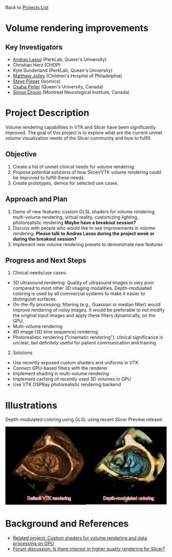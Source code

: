 Back to [Projects List](../../README.md#ProjectsList)

# Volume rendering improvements

## Key Investigators

- [Andras Lasso](http://perk.cs.queensu.ca/users/lasso) (PerkLab, Queen's University)
- Christian Herz (CHOP)
- Kyle Sunderland (PerkLab, Queen's University)
- [Matthew Jolley](http://www.chop.edu/doctors/jolley-matthew-a) (Children's Hospital of Philadelphia)
- [Steve Pieper](http://www.spl.harvard.edu/pages/People/pieper) (Isomics)
- [Csaba Pinter](http://perk.cs.queensu.ca/users/pinter) (Queen's University, Canada)
- [Simon Drouin](http://nist.mni.mcgill.ca/?page_id=369) (Montreal Neurological Institute, Canada) 

# Project Description

Volume rendering capabilities in VTK and Slicer have been significantly improved. The goal of this project is to explore what are the current unmet volume visualization needs of the Slicer community and how to fulfill.

## Objective

1. Create a list of unmet clinical needs for volume rendering.
1. Propose potential solutions of how Slicer/VTK volume rendering could be improved to fulfill these needs.
1. Create prototypes, demos for selected use cases.

## Approach and Plan

1. Demo of new features: custom GLSL shaders for volume rendering, multi-volume rendering, virtual reality, customizing lighting, photorealistic rendering **Maybe have a breakout session?**
1. Discuss with people who would like to see improvements in volume rendering. **Please talk to Andras Lasso during the project week or during the breakout session?**
1. Implement new volume rendering presets to demonstrate new features

## Progress and Next Steps

1. Clinical needs/use cases:
- 3D ultrasound rendering: Quality of ultrasound images is very poor compared to most other 3D imaging modalities. Depth-modulated coloring is used by all commercial systems to make it easier to distinguish surfaces.
- On-the-fly processing: filtering (e.g., Guassian or median filter) would improve rendering of noisy images. It would be preferable to not modify the original input images and apply these filters dynamically, on the GPU.
- Multi-volume rendering
- 4D image (3D time sequence) rendering
- Photorealistic rendering ("cinematic rendering"): clinical significance is unclear, but definitely useful for patient communication and training

2. Solutions

- Use recently exposed custom shaders and uniforms in VTK
- Connect GPU-based filters with the renderer
- Implement shading in multi-volume rendering
- Implement caching of recently used 3D volumes in GPU
- Use VTK OSPRay photorealistic rendering backend

# Illustrations

Depth-modulated coloring using GLSL using recent Slicer Preview release:

![Depth modulated coloring](DepthModulatedColoring.jpg)

<!-- Add pictures and links to videos that demonstrate what has been accomplished.
![Some more images](Example2.jpg)
-->

# Background and References

<!-- If you developed any software, include link to the source code repository. If possible, also add links to sample data, and to any relevant publications. -->

- [Related project: Custom shaders for volume rendering and data processing on GPU](../GLSLShaders/README.md)
- [Forum discussion: Is there interest in higher quality rendering for Slicer?](https://discourse.slicer.org/t/is-there-interest-in-higher-quality-rendering-for-slicer/6862)
